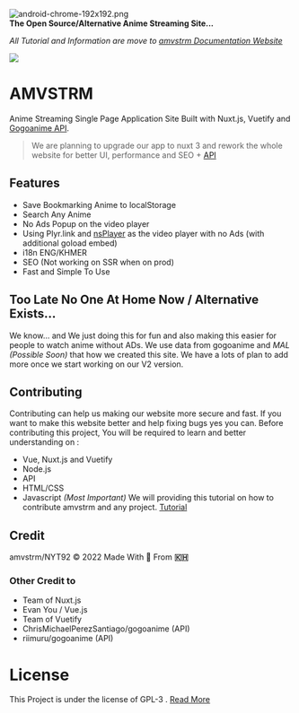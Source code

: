 
![android-chrome-192x192.png](https://github.com/amvstrm/amvstrm/blob/master/static/android-chrome-192x192.png?raw=true)  
**The Open Source/Alternative Anime Streaming Site...**

*All Tutorial and Information are move to [amvstrm Documentation Website](https://docs.amvstr.ml)*

![](https://api.checklyhq.com/v1/badges/checks/41569fa5-c1bd-4bee-a1c1-1ac2650f8272?style=flat&theme=default&responseTime=true)

# AMVSTRM

Anime Streaming Single Page Application Site Built with Nuxt.js, Vuetify and [Gogoanime API](https://api.amvstr.ml).

> We are planning to upgrade our app to nuxt 3 and rework the whole website for better UI, performance and SEO + [API](https://github.com/amvstrm/api)

## Features
- Save Bookmarking Anime to localStorage
- Search Any Anime
- No Ads Popup on the video player
- Using Plyr.link and [nsPlayer](https://player.nscdn.ml) as the video player with no Ads (with additional goload embed)
- i18n ENG/KHMER
- SEO (Not working on SSR when on prod)
- Fast and Simple To Use

## Too Late No One At Home Now / Alternative Exists...

We know... and We just doing this for fun and also making this easier for people to watch anime without ADs. We use data from gogoanime and *MAL (Possible Soon)* that how we created this site. We have a lots of plan to add more once we start working on our V2 version. 

## Contributing
Contributing can help us making our website more secure and fast. If you want to make this website better and help fixing bugs yes you can.
Before contributing this project, 
You will be required to learn and better understanding on :
- Vue, Nuxt.js and Vuetify
- Node.js
- API
- HTML/CSS
- Javascript *(Most Important)*
We will providing this tutorial on how to contribute amvstrm and any project. [Tutorial](https://github.com/firstcontributions/first-contributions)
## Credit
amvstrm/NYT92 © 2022
Made With 💖 From **🇰🇭**
### Other Credit to
- Team of Nuxt.js 
- Evan You / Vue.js 
- Team of Vuetify
- ChrisMichaelPerezSantiago/gogoanime (API)
- riimuru/gogoanime (API)

# License
This Project is under the license of GPL-3 . [Read More](https://github.com/amvstrm/amvstrm/blob/master/LICENSE)

